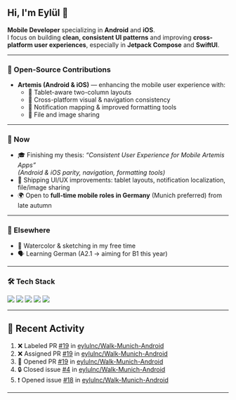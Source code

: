 ## Hi, I'm Eylül 👋

**Mobile Developer** specializing in **Android** and **iOS**.  
I focus on building **clean, consistent UI patterns** and improving **cross-platform user experiences**, especially in **Jetpack Compose** and **SwiftUI**.

---

### 💼 Open-Source Contributions
- **Artemis (Android & iOS)** — enhancing the mobile user experience with:
  - 📱 Tablet-aware two-column layouts  
  - 🎨 Cross-platform visual & navigation consistency  
  - 🔔 Notification mapping & improved formatting tools  
  - 📎 File and image sharing

---

### 🎯 Now
- 🎓 Finishing my thesis: *“Consistent User Experience for Mobile Artemis Apps”*  
  _(Android & iOS parity, navigation, formatting tools)_
- 🚀 Shipping UI/UX improvements: tablet layouts, notification localization, file/image sharing
- 🌍 Open to **full-time mobile roles in Germany** (Munich preferred) from late autumn

---

### 🌱 Elsewhere
- 🎨 Watercolor & sketching in my free time  
- 🗣 Learning German (A2.1 → aiming for B1 this year)

---

### 🛠 Tech Stack
<p>
  <img src="https://img.shields.io/badge/Kotlin-7F52FF?style=for-the-badge&logo=kotlin&logoColor=white" />
  <img src="https://img.shields.io/badge/Jetpack%20Compose-3DDC84?style=for-the-badge&logo=android&logoColor=white" />
  <img src="https://img.shields.io/badge/Swift-FA7343?style=for-the-badge&logo=swift&logoColor=white" />
  <img src="https://img.shields.io/badge/SwiftUI-1575F9?style=for-the-badge&logo=swift&logoColor=white" />
  <img src="https://img.shields.io/badge/Angular-DD0031?style=for-the-badge&logo=angular&logoColor=white" />
</p>

---

<!-- Optional GitHub Stats (commented out) -->
<!--
<p align="left">
  <img height="170" src="https://github-readme-stats.vercel.app/api?username=eylulnc&show_icons=true&theme=swift" />
</p>
-->

## 📌 Recent Activity
<!--START_SECTION:activity-->
1. ❌ Labeled PR [#19](undefined) in [eylulnc/Walk-Munich-Android](https://github.com/eylulnc/Walk-Munich-Android)
2. ❌ Assigned PR [#19](undefined) in [eylulnc/Walk-Munich-Android](https://github.com/eylulnc/Walk-Munich-Android)
3. 💪 Opened PR [#19](undefined) in [eylulnc/Walk-Munich-Android](https://github.com/eylulnc/Walk-Munich-Android)
4. 🔒 Closed issue [#4](https://github.com/eylulnc/Walk-Munich-Android/issues/4) in [eylulnc/Walk-Munich-Android](https://github.com/eylulnc/Walk-Munich-Android)
5. ❗ Opened issue [#18](https://github.com/eylulnc/Walk-Munich-Android/issues/18) in [eylulnc/Walk-Munich-Android](https://github.com/eylulnc/Walk-Munich-Android)
<!--END_SECTION:activity-->

---


